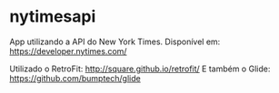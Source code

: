 # nytimesapi
App utilizando a API do New York Times. Disponível em: https://developer.nytimes.com/

Utilizado o RetroFit: http://square.github.io/retrofit/
E também o Glide: https://github.com/bumptech/glide
